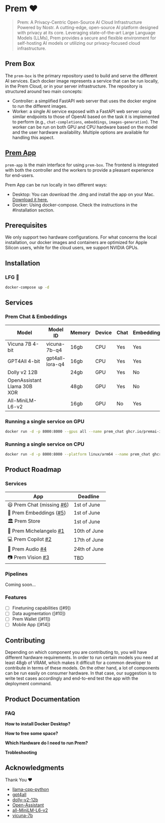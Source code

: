 # Prem ❤️

> Prem: A Privacy-Centric Open-Source AI Cloud Infrastructure Powered by Nostr. A cutting-edge, open-source AI platform designed with privacy at its core. Leveraging state-of-the-art Large Language Models (LLMs), Prem provides a secure and flexible environment for self-hosting AI models or utilizing our privacy-focused cloud infrastructure.

## Prem Box

The `prem-box` is the primary repository used to build and serve the different AI services. Each docker image represents a service that can be run locally, in the Prem Cloud, or in your server infrastructure. The repository is structured around two main concepts:

- Controller: a simplified FastAPI web server that uses the docker engine to run the different images.
- Worker: a single AI service exposed with a FastAPI web server using similar endpoints to those of OpenAI based on the task it is implemented to perform (e.g., `chat-completions`, `embeddings`, `images-generation`).
The worker can be run on both GPU and CPU hardware based on the model and the user hardware availability. Multiple options are available for handling this aspect.

## [Prem App](https://github.com/premAI-io/prem-app)

`prem-app` is the main interface for using `prem-box`. The frontend is integrated with both the controller and the workers to provide a pleasant experience for end-users.

Prem App can be run locally in two different ways:

- Desktop: You can download the .dmg and install the app on your Mac. [Download it here.](https://google.com)
- Docker: Using docker-compose. Check the instructions in the #Installation section.

## Prerequisites

We only support two hardware configurations. For what concerns the local installation, our docker images and containers are optimized for Apple Silicon users, while for the cloud users, we support NVIDIA GPUs.

## Installation

### LFG 🚀

```bash
docker-compose up -d
```
## Services

### Prem Chat & Embeddings

| Model                                     | Model ID                    | Memory              | Device  | Chat | Embeddings |
| ----------------------------------------- | --------------------------- | ------------------- | ------- | ---- | ---------- |
| Vicuna 7B 4-bit                           | vicuna-7b-q4                | 16gb                | CPU     | Yes  | Yes        |
| GPT4All 4-bit                             | gpt4all-lora-q4             | 16gb                | CPU     | Yes  | Yes        |
| Dolly v2 12B                              |                             | 24gb                | GPU     | Yes  | No         |
| OpenAssistant Llama 30B XOR               |                             | 48gb                | GPU     | Yes  | No         |
| All-MiniLM-L6-v2                          |                             | 16gb                | GPU     | No   | Yes        |

### Running a single service on GPU

```bash
docker run -d -p 8000:8000 --gpus all --name prem_chat ghcr.io/premai-io/prem-chat-{model_id}-gpu:latest
```
### Running a single service on CPU

```bash
docker run -d -p 8000:8000 --platform linux/arm64 --name prem_chat ghcr.io/premai-io/prem-chat-{model_id}-m1:latest
```

## Product Roadmap

### Services

| App                                                                        | Deadline     |
| -------------------------------------------------------------------------- | ------------ |
| 😃 Prem Chat (missing [#6](https://github.com/premAI-io/ai-box/issues/6))  | 1st of June  |
| 📕 Prem Embeddings ([#5](https://github.com/premAI-io/ai-box/issues/5))    | 1st of June  |
| 🏛️ Prem Store                                                              | 1st of June  |
| 🎨 Prem Michelangelo [#1](https://github.com/premAI-io/ai-box/issues/1)    | 10th of June |
| 💻 Prem Copilot [#2](https://github.com/premAI-io/ai-box/issues/2)         | 17th of June |
| 🎵 Prem Audio [#4](https://github.com/premAI-io/ai-box/issues/4)           | 24th of June |
| 📷 Prem Vision [#3](https://github.com/premAI-io/ai-box/issues/3)          | TBD          |

### Pipelines

Coming soon...

### Features

- [ ] Finetuning capabilities ([#9])
- [ ] Data augmentation ([#10])
- [ ] Prem Wallet ([#11])
- [ ] Mobile App ([#14])

## Contributing

Depending on which component you are contributing to, you will have different hardware requirements. In order to run certain models you need at least 48gb of VRAM, which makes it difficult for a common developer to contribute in terms of these models. On the other hand, a lot of components can be run easily on consumer hardware. In that case, our suggestion is to write test cases accordingly and end-to-end test the app with the deployment command.

## Product Documentation

### FAQ

**How to install Docker Desktop?**

**How to free some space?**

**Which Hardware do I need to run Prem?**

**Trobleshooting**

## Acknowledgments

Thank You ❤️

- [llama-cpp-python](https://github.com/abetlen/llama-cpp-python)
- [gpt4all](https://github.com/nomic-ai/gpt4all)
- [dolly-v2-12b](https://huggingface.co/databricks/dolly-v2-12b)
- [Open-Assistant](https://github.com/LAION-AI/Open-Assistant)
- [all-MiniLM-L6-v2](https://huggingface.co/sentence-transformers/all-MiniLM-L6-v2)
- [vicuna-7b](https://github.com/lm-sys/FastChat)
